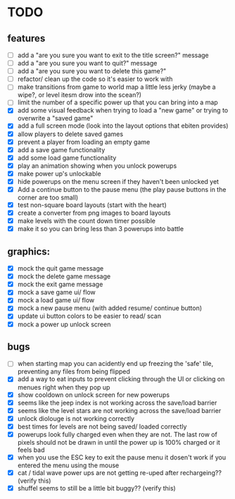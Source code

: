 # TODO
## features
  - [ ] add a "are you sure you want to exit to the title screen?" message
  - [ ] add a "are you sure you want to quit?" message
  - [ ] add a "are you sure you want to delete this game?"
  - [ ] refactor/ clean up the code so it's easier to work with
  - [ ] make transitions from game to world map a little less jerky (maybe a wipe?, or level itesm drow into the scean?)
  - [ ] limit the number of a specific power up that you can bring into a map
  - [x] add some visual feedback when trying to load a "new game" or trying to overwrite a "saved game"
  - [x] add a full screen mode (look into the layout options that ebiten provides)
  - [x] allow players to delete saved games
  - [x] prevent a player from loading an empty game
  - [x] add a save game functionality
  - [x] add some load game functionality
  - [x] play an animation showing when you unlock powerups
  - [x] make power up's unlockable
  - [x] hide powerups on the menu screen if they haven't been unlocked yet
  - [x] Add a continue button to the pause menu (the play pause buttons in the corner are too small)
  - [x] test non-square board layouts (start with the heart)
  - [x] create a converter from png images to board layouts
  - [x] make levels with the count down timer possible
  - [x] make it so you can bring less than 3 powerups into battle

## graphics:
  - [x] mock the quit game message
  - [x] mock the delete game message
  - [x] mock the exit game message
  - [x] mock a save game ui/ flow
  - [x] mock a load game ui/ flow
  - [x] mock a new pause menu (with added resume/ continue button)
  - [x] update ui button colors to be easier to read/ scan
  - [x] mock a power up unlock screen

## bugs
  - [ ] when starting map you can acidently end up freezing the 'safe' tile, preventing any files from being flipped
  - [x] add a way to eat inputs to prevent clicking through the UI or clicking on menues right when they pop up
  - [x] show cooldown on unlock screen for new powerups
  - [x] seems like the jeep index is not working across the save/load barrier
  - [x] seems like the level stars are not working across the save/load barrier
  - [x] unlock diolouge is not working correctly
  - [x] best times for levels are not being saved/ loaded correctly
  - [x] powerups look fully charged even when they are not. The last row of pixels should not be drawn in until the power up is 100% charged or it feels bad
  - [x] when you use the ESC key to exit the pause menu it dosen't work if you entered the menu using the mouse
  - [x] cat / tidal wave power ups are not getting re-uped after rechargeing?? (verify this)
  - [x] shuffel seems to still be a little bit buggy?? (verify this)